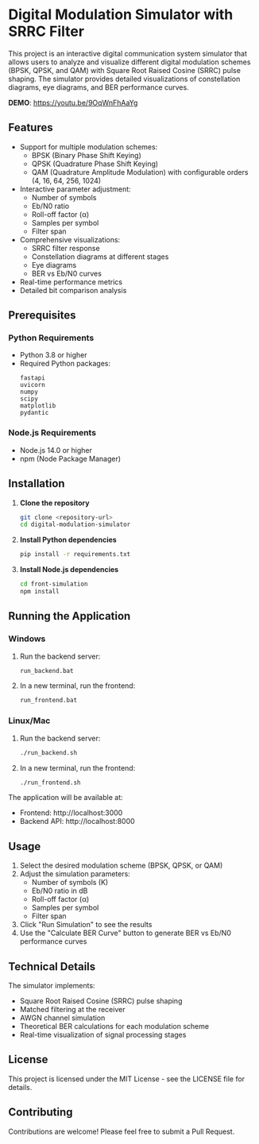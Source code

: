 # Digital Modulation Simulator with SRRC Filter

This project is an interactive digital communication system simulator that allows users to analyze and visualize different digital modulation schemes (BPSK, QPSK, and QAM) with Square Root Raised Cosine (SRRC) pulse shaping. The simulator provides detailed visualizations of constellation diagrams, eye diagrams, and BER performance curves.

**DEMO**:
https://youtu.be/9OqWnFhAaYg

## Features

- Support for multiple modulation schemes:
  - BPSK (Binary Phase Shift Keying)
  - QPSK (Quadrature Phase Shift Keying)
  - QAM (Quadrature Amplitude Modulation) with configurable orders (4, 16, 64, 256, 1024)
- Interactive parameter adjustment:
  - Number of symbols
  - Eb/N0 ratio
  - Roll-off factor (α)
  - Samples per symbol
  - Filter span
- Comprehensive visualizations:
  - SRRC filter response
  - Constellation diagrams at different stages
  - Eye diagrams
  - BER vs Eb/N0 curves
- Real-time performance metrics
- Detailed bit comparison analysis

## Prerequisites

### Python Requirements
- Python 3.8 or higher
- Required Python packages:
  ```
  fastapi
  uvicorn
  numpy
  scipy
  matplotlib
  pydantic
  ```

### Node.js Requirements
- Node.js 14.0 or higher
- npm (Node Package Manager)

## Installation

1. **Clone the repository**
   ```bash
   git clone <repository-url>
   cd digital-modulation-simulator
   ```

2. **Install Python dependencies**
   ```bash
   pip install -r requirements.txt
   ```

3. **Install Node.js dependencies**
   ```bash
   cd front-simulation
   npm install
   ```

## Running the Application

### Windows
1. Run the backend server:
   ```bash
   run_backend.bat
   ```
2. In a new terminal, run the frontend:
   ```bash
   run_frontend.bat
   ```

### Linux/Mac
1. Run the backend server:
   ```bash
   ./run_backend.sh
   ```
2. In a new terminal, run the frontend:
   ```bash
   ./run_frontend.sh
   ```

The application will be available at:
- Frontend: http://localhost:3000
- Backend API: http://localhost:8000

## Usage

1. Select the desired modulation scheme (BPSK, QPSK, or QAM)
2. Adjust the simulation parameters:
   - Number of symbols (K)
   - Eb/N0 ratio in dB
   - Roll-off factor (α)
   - Samples per symbol
   - Filter span
3. Click "Run Simulation" to see the results
4. Use the "Calculate BER Curve" button to generate BER vs Eb/N0 performance curves

## Technical Details

The simulator implements:
- Square Root Raised Cosine (SRRC) pulse shaping
- Matched filtering at the receiver
- AWGN channel simulation
- Theoretical BER calculations for each modulation scheme
- Real-time visualization of signal processing stages

## License

This project is licensed under the MIT License - see the LICENSE file for details.

## Contributing

Contributions are welcome! Please feel free to submit a Pull Request. 
